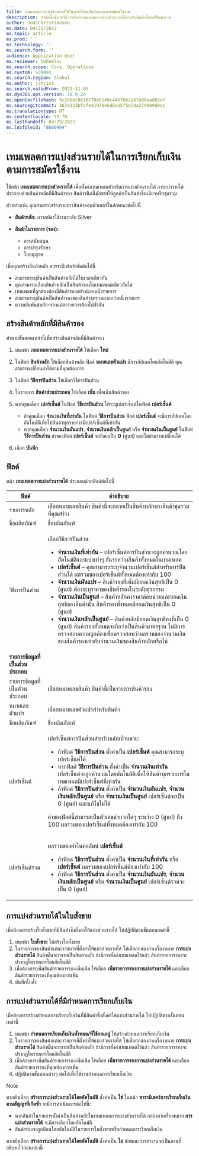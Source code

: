```yaml
---
title: เทมเพลตการแบ่งส่วนรายได้ในการเรียกเก็บเงินตามการสมัครใช้งาน
description: หัวข้อนี้อธิบายวิธีการตั้งค่าเทมเพลตการแบ่งส่วนรายได้สำหรับสินค้าที่ขายเป็นชุดรวม
author: JodiChristiansen
ms.date: 04/21/2022
ms.topic: article
ms.prod: ''
ms.technology: ''
ms.search.form: ''
audience: Application User
ms.reviewer: twheeloc
ms.search.scope: Core, Operations
ms.custom: 539093
ms.search.region: Global
ms.author: jchrist
ms.search.validFrom: 2021-11-05
ms.dyn365.ops.version: 10.0.24
ms.openlocfilehash: 5c2eb6c8e18770eb149c445f662ab7a90aad81a7
ms.sourcegitcommit: 367e323bfcfe41976e5d8aa5f5e24a279909d8ac
ms.translationtype: HT
ms.contentlocale: th-TH
ms.lasthandoff: 04/29/2022
ms.locfileid: "8660464"
---
```

# <a name="revenue-split-templates-in-subscription-billing"></a>เทมเพลตการแบ่งส่วนรายได้ในการเรียกเก็บเงินตามการสมัครใช้งาน

ใช้หน้า **เทมเพลตการแบ่งส่วนรายได้** เพื่อตั้งค่าเทมเพลตสำหรับการแบ่งส่วนรายได้ การแบ่งรายได้ประกอบด้วยสินค้าหลักที่มีสินค้ารอง สินค้าชนิดนี้มักขายให้ลูกค้าเป็นสินค้าชิ้นเดียวหรือชุดรวม

ตัวอย่างเช่น คุณสามารถสร้างรายการสินค้าคอมพิวเตอร์ในลักษณะต่อไปนี้

- **สินค้าหลัก:** การสมัครใช้งานระดับ Silver
- **สินค้าในรายการ (รอง):**

    - การสนับสนุน
    - การบำรุงรักษา
    - ใบอนุญาต

เมื่อคุณสร้างสินค้าหลัก ควรระลึกข้อจํากัดต่อไปนี้

- สามารถระบุสินค้าเป็นสินค้าหลักได้ในเวลาเดียวกัน
- คุณสามารถเลือกสินค้าหลักเป็นสินค้ารองในเทมเพลตเดียวกันได้
- เทมเพลตที่ถูกต้องต้องมีสินค้ารองอย่างน้อยหนึ่งรายการ
- สามารถระบุสินค้าเป็นสินค้ารองของสินค้าชุดรวมมากกว่าหนึ่งรายการ
- ความสัมพันธ์หลัก-รองแต่ละรายการต้องไม่ซ้ำกัน

## <a name="create-a-parent-item-that-has-child-items"></a>สร้างสินค้าหลักที่มีสินค้ารอง

ทำตามขั้นตอนเหล่านี้เพื่อสร้างสินค้าหลักที่มีสินค้ารอง

1. บนหน้า **เทมเพลตการแบ่งส่วนรายได้** ให้เลือก **ใหม่**
1. ในฟิลด์ **สินค้าหลัก** ให้เลือกสินค้าหลัก ฟิลด์ **หมายเลขตัวแปร** มีการอัปเดตโดยอัตโนมัติ คุณสามารถเปลี่ยนค่าได้ตามที่คุณต้องการ
1. ในฟิลด์ **วิธีการปันส่วน** ให้เลือกวิธีการปันส่วน
1. ในรายการ **สินค้าส่วนประกอบ** ให้เลือก **เพิ่ม** เพื่อเพิ่มสินค้ารอง
1. หากคุณเลือก **เปอร์เซ็นต์** ในฟิลด์ **วิธีการปันส่วน** ให้ระบุเปอร์เซ็นต์ในฟิลด์ **เปอร์เซ็นต์**

    - ถ้าคุณเลือก **จำนวนเงินที่เท่ากัน** ในฟิลด์ **วิธีการปันส่วน** ฟิลด์ **เปอร์เซ็นต์** จะมีการอัปเดตโดยอัตโนมัติเพื่อให้สินค้าทุกรายการมีเปอร์เซ็นต์ที่เท่ากัน
    - หากคุณเลือก **จำนวนเงินผันแปร**, **จำนวนเงินหลักเป็นศูนย์** หรือ **จำนวนเงินเป็นศูนย์** ในฟิลด์ **วิธีการปันส่วน** ค่าของฟิลด์ **เปอร์เซ็นต์** จะยังคงเป็น **0** (ศูนย์) และไม่สามารถเปลี่ยนได้

1. เลือก **บันทึก**

## <a name="fields"></a>ฟิลด์

หน้า **เทมเพลตการแบ่งส่วนรายได้** ประกอบด้วยฟิลด์ต่อไปนี้

| ฟิลด์ | คำอธิบาย |
|-------|-------------|
| รายการหลัก | เลือกหมายเลขสินค้า สินค้านี้จะกลายเป็นสินค้าหลักของสินค้าชุดรวมที่คุณสร้าง |
| ชื่อผลิตภัณฑ์ | ชื่อผลิตภัณฑ์ |
| วิธีการปันส่วน | <p>เลือกวิธีการปันส่วน</p><ul><li>**จํานวนเงินที่เท่ากัน** – เปอร์เซ็นต์การปันส่วนจะถูกคํานวณโดยอัตโนมัติและแบ่งเท่าๆ กันระหว่างสินค้าทั้งหมดในเทมเพลต</li><li>**เปอร์เซ็นต์** – คุณสามารถระบุจํานวนเปอร์เซ็นต์สำหรับการปันส่วนได้ ผลรวมของเปอร์เซ็นต์ทั้งหมดต้องเท่ากับ 100</li><li>**จำนวนเงินผันแปร** – สินค้ารองที่เพิ่มมียอดเงินสุทธิเป็น 0 (ศูนย์) ต้องระบุราคาของสินค้ารองในระดับธุรกรรม</li><li>**จำนวนเงินเป็นศูนย์** – สินค้าหลักคงราคาต่อหน่วยและยอดเงินสุทธิของสินค้านั้น สินค้ารองทั้งหมดมียอดเงินสุทธิเป็น 0 (ศูนย์)</li><li>**จำนวนเงินหลักเป็นศูนย์** – สินค้าหลักมียอดเงินสุทธิคงที่เป็น 0 (ศูนย์) สินค้ารองทั้งหมดจะถือว่าเป็นสินค้ามาตรฐาน ไม่มีการตรวจสอบความถูกต้องเพื่อตรวจสอบว่าผลรวมของจำนวนเงินของสินค้ารองเท่ากับจำนวนเงินของสินค้าหลักหรือไม่</li></ul> |
| **รายการข้อมูลที่เป็นส่วนประกอบ** | |
| รายการข้อมูลที่เป็นส่วนประกอบ | เลือกหมายเลขสินค้า สินค้านี้เป็นรายการสินค้ารอง |
| หมายเลขตัวแปร | เลือกหมายเลขตัวแปรสำหรับสินค้า |
| ชื่อผลิตภัณฑ์ | ชื่อผลิตภัณฑ์ |
| เปอร์เซ็นต์ | <p>เปอร์เซ็นต์การปันส่วนสำหรับหลักเป้าหมาย:</p><ul><li>ถ้าฟิลด์ **วิธีการปันส่วน** ตั้งค่าเป็น **เปอร์เซ็นต์** คุณสามารถระบุเปอร์เซ็นต์ได้</li><li>หากฟิลด์ **วิธีการปันส่วน** ตั้งค่าเป็น **จำนวนเงินเท่ากัน** เปอร์เซ็นต์จะถูกคำนวณโดยอัตโนมัติเพื่อให้สินค้าทุกรายการในเทมเพลตมีเปอร์เซ็นต์ที่เท่ากัน</li><li>ถ้าฟิลด์ **วิธีการปันส่วน** ตั้งค่าเป็น **จำนวนเงินผันแปร**, **จํานวนเงินหลักเป็นศูนย์** หรือ **จำนวนเงินเป็นศูนย์** เปอร์เซ็นต์จะเป็น 0 (ศูนย์) และแก้ไขไม่ได้</li></ul><p>ค่าของฟิลด์นี้สามารถเป็นตัวเลขค่าบวกใดๆ ระหว่าง 0 (ศูนย์) ถึง 100 ผลรวมของเปอร์เซ็นต์ทั้งหมดต้องเท่ากับ 100</p> |
| เปอร์เซ็นต์รวม | <p>ผลรวมของค่าในคอลัมน์ **เปอร์เซ็นต์**</p><ul><li>ถ้าฟิลด์ **วิธีการปันส่วน** ตั้งค่าเป็น **จำนวนเงินที่เท่ากัน** หรือ **เปอร์เซ็นต์** ผลรวมของเปอร์เซ็นต์ต้องเท่ากับ 100</li><li>ถ้าฟิลด์ **วิธีการปันส่วน** ตั้งค่าเป็น **จำนวนเงินผันแปร**, **จํานวนเงินหลักเป็นศูนย์** หรือ **จำนวนเงินเป็นศูนย์** เปอร์เซ็นต์รวมจะเป็น 0 (ศูนย์)</li></ul> |

## <a name="revenue-split-on-a-sales-order"></a>การแบ่งส่วนรายได้ในใบสั่งขาย

เมื่อต้องการสร้างใบสั่งขายที่มีสินค้าซึ่งตั้งค่าให้แบ่งส่วนรายได้ ให้ปฏิบัติตามขั้นตอนเหล่านี้

1. บนหน้า **ใบสั่งขาย** ให้สร้างใบสั่งขาย
2. ในรายการของสินค้าแต่ละรายการที่ตั้งค่าให้แบ่งส่วนรายได้ ให้เลือกกล่องกาเครื่องหมาย **การแบ่งส่วนรายได้** สินค้านั้นจะกลายเป็นสินค้าหลัก ถ้ามีการตั้งค่าเทมเพลตไว้แล้ว สินค้ารายการรองจะปรากฏในรายการโดยอัตโนมัติ
3. เมื่อต้องการเพิ่มสินค้ารายการรองเพิ่มเติม ให้เลือก **เพิ่มรายการรองการแบ่งส่วนรายได้** และเลือกสินค้ารายการรองที่คุณต้องการเพิ่ม
4. บันทึกใบสั่ง

## <a name="revenue-split-with-billing-schedules"></a>การแบ่งส่วนรายได้ที่มีกำหนดการเรียกเก็บเงิน

เมื่อต้องการสร้างกำหนดการเรียกเก็บเงินที่มีสินค้าซึ่งตั้งค่าให้แบ่งส่วนรายได้ ให้ปฏิบัติตามขั้นตอนเหล่านี้

1. บนหน้า **กำหนดการเรียกเก็บเงินทั้งหมด/ที่ใช้งานอยู่** ให้สร้างกำหนดการเรียกเก็บเงิน
2. ในรายการของสินค้าแต่ละรายการที่ตั้งค่าให้แบ่งส่วนรายได้ ให้เลือกกล่องกาเครื่องหมาย **การแบ่งส่วนรายได้** สินค้านั้นจะกลายเป็นสินค้าหลัก ถ้ามีการตั้งค่าเทมเพลตไว้แล้ว สินค้ารายการรองจะปรากฏในรายการโดยอัตโนมัติ
3. เมื่อต้องการเพิ่มสินค้ารายการรองเพิ่มเติม ให้เลือก **เพิ่มรายการรองการแบ่งส่วนรายได้** และเลือกสินค้ารายการรองที่คุณต้องการเพิ่ม
4. ปฏิบัติตามขั้นตอนต่างๆ ต่อไปเพื่อใช้งานกำหนดการเรียกเก็บเงิน

> [!NOTE]
> หากตัวเลือก **สร้างการแบ่งส่วนรายได้โดยอัตโนมัติ** ตั้งค่าเป็น **ใช่** ในหน้า **พารามิเตอร์การเรียกเก็บเงินตามสัญญาที่เกิดซ้ำ** จะมีการดำเนินการต่อไปนี้:
>
> - หากสินค้าในรายการตั้งค่าเป็นสินค้าหลักในเทมเพลตการแบ่งส่วนรายได้ กล่องกาเครื่องหมาย **การแบ่งส่วนรายได้** จะมีการเลือกโดยอัตโนมัติ
> - สินค้ารองจะถูกป้อนโดยอัตโนมัติในรายการใบสั่งขายหรือกำหนดการเรียกเก็บเงิน
>
> หากตัวเลือก **สร้างการแบ่งส่วนรายได้โดยอัตโนมัติ** ตั้งค่าเป็น **ไม่** ลักษณะการทำงานจะเป็นตามที่อธิบายไว้ก่อนหน้านี้
